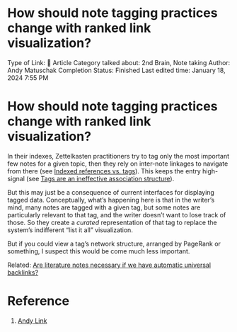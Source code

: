 # How should note tagging practices change with ranked link visualization?

Type of Link: 📝 Article
Category talked about: 2nd Brain, Note taking
Author: Andy Matuschak
Completion Status: Finished
Last edited time: January 18, 2024 7:55 PM

# **How should note tagging practices change with ranked link visualization?**

In their indexes, Zettelkasten practitioners try to tag only the most important few notes for a given topic, then they rely on inter-note linkages to navigate from there (see [Indexed references vs. tags](Indexed%20references%20vs%20tags.md)). This keeps the entry high-signal (see [Tags are an ineffective association structure](Tags%20are%20an%20ineffective%20association%20structure.md)).

But this may just be a consequence of current interfaces for displaying tagged data. Conceptually, what’s happening here is that in the writer’s mind, many notes are tagged with a given tag, but some notes are particularly relevant to that tag, and the writer doesn’t want to lose track of those. So they create a *curated* representation of that tag to replace the system’s indifferent “list it all” visualization.

But if you could view a tag’s network structure, arranged by PageRank or something, I suspect this would be come much less important.

Related: [Are literature notes necessary if we have automatic universal backlinks?](Are%20literature%20notes%20necessary%20if%20we%20have%20automatic%20universal%20backlinks.md)

# Reference

1. [Andy Link](https://notes.andymatuschak.org/About_these_notes?stackedNotes=z5E5QawiXCMbtNtupvxeoEX&stackedNotes=zKGjQtsTKgscAoq271ZzKqw&stackedNotes=zNQV445UEcyLXVsRVgoVSfv&stackedNotes=zFuk9QqspNYHAgvzZc33ZGH&stackedNotes=zDXBGEWk7msyonQ2Ngnrf8h&stackedNotes=zB74H9CuWrosEuqve7jZyCo&stackedNotes=zRbqwbnhmVdfLtKxMCibMoX&stackedNotes=zH7AVUkqYYK7xmoAn8PTpAV&stackedNotes=z2qjVZKqSqrqkhFhvUpPDtd&stackedNotes=zQvbnYfHdG1gARTbtC4pje6)